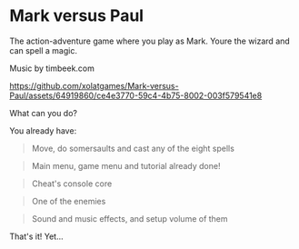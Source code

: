 # Mark versus Paul

The action-adventure game where you play as Mark. Youre the wizard and can spell a magic.

Music by timbeek.com

https://github.com/xolatgames/Mark-versus-Paul/assets/64919860/ce4e3770-59c4-4b75-8002-003f579541e8

What can you do?

You already have:

> Move, do somersaults and cast any of the eight spells

> Main menu, game menu and tutorial already done!

> Cheat's console core

> One of the enemies

> Sound and music effects, and setup volume of them

That's it! Yet...
